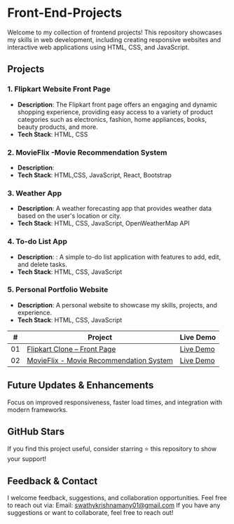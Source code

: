 # Front-End-Projects
Welcome to my collection of frontend projects! This repository showcases my skills in web development, including creating responsive websites and interactive web applications using HTML, CSS, and JavaScript.

## Projects

### 1. Flipkart Website Front Page
* **Description**: The Flipkart front page offers an engaging and dynamic shopping experience, providing easy access to a variety of product categories such as electronics, fashion, home appliances, books, beauty products, and more.
* **Tech Stack**: HTML, CSS

### 2. MovieFlix -Movie Recommendation System
* **Description**: 
* **Tech Stack**: HTML,CSS, JavaScript, React, Bootstrap

### 3. Weather App
* **Description**: A weather forecasting app that provides weather data based on the user's location or city.
* **Tech Stack**: HTML, CSS, JavaScript, OpenWeatherMap API

### 4. To-do List App
* **Description**: : A simple to-do list application with features to add, edit, and delete tasks.
* **Tech Stack**: HTML, CSS, JavaScript

### 5. Personal Portfolio Website
* **Description**: A personal website to showcase my skills, projects, and experience.
* **Tech Stack**: HTML, CSS, JavaScript

|  #  | Project                                                                                                                     | Live Demo                                                                         |
| :-: | --------------------------------------------------------------------------------------------------------------------------- | --------------------------------------------------------------------------------- |
| 01 | [Flipkart Clone – Front Page](https://github.com/SwathyKrishna02/Front-End-Projects.com/tree/main/flipkart_clone) | [Live Demo](https://SwathyKrishna02.github.io/Front-End-Projects.com/flipkart_clone/) |
| 02 | [MovieFlix - Movie Recommendation System](https://github.com/SwathyKrishna02/Front-End-Projects/tree/movie)       | [Live Demo]()                                                                         |


## Future Updates & Enhancements
Focus on improved responsiveness, faster load times, and integration with modern frameworks.

## GitHub Stars
If you find this project useful, consider starring ⭐ this repository to show your support!

## Feedback & Contact
I welcome feedback, suggestions, and collaboration opportunities. Feel free to reach out via: Email: swathykrishnamany01@gmail.com If you have any suggestions or want to collaborate, feel free to reach out! 
